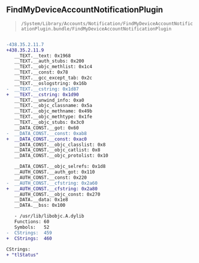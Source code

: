 ## FindMyDeviceAccountNotificationPlugin

> `/System/Library/Accounts/Notification/FindMyDeviceAccountNotificationPlugin.bundle/FindMyDeviceAccountNotificationPlugin`

```diff

-438.35.2.11.7
+438.35.2.11.9
   __TEXT.__text: 0x1968
   __TEXT.__auth_stubs: 0x200
   __TEXT.__objc_methlist: 0x1c4
   __TEXT.__const: 0x78
   __TEXT.__gcc_except_tab: 0x2c
   __TEXT.__oslogstring: 0x16b
-  __TEXT.__cstring: 0x1d87
+  __TEXT.__cstring: 0x1d90
   __TEXT.__unwind_info: 0xa0
   __TEXT.__objc_classname: 0x5a
   __TEXT.__objc_methname: 0x49b
   __TEXT.__objc_methtype: 0x1fe
   __TEXT.__objc_stubs: 0x3c0
   __DATA_CONST.__got: 0x60
-  __DATA_CONST.__const: 0xab8
+  __DATA_CONST.__const: 0xac0
   __DATA_CONST.__objc_classlist: 0x8
   __DATA_CONST.__objc_catlist: 0x8
   __DATA_CONST.__objc_protolist: 0x10

   __DATA_CONST.__objc_selrefs: 0x1d8
   __AUTH_CONST.__auth_got: 0x110
   __AUTH_CONST.__const: 0x220
-  __AUTH_CONST.__cfstring: 0x2a60
+  __AUTH_CONST.__cfstring: 0x2a80
   __AUTH_CONST.__objc_const: 0x270
   __DATA.__data: 0x1e8
   __DATA.__bss: 0x100

   - /usr/lib/libobjc.A.dylib
   Functions: 60
   Symbols:   52
-  CStrings:  459
+  CStrings:  460
 
CStrings:
+ "tlStatus"

```
